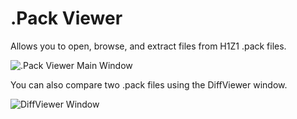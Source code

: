 .Pack Viewer
================

Allows you to open, browse, and extract files from H1Z1 .pack files.

![.Pack Viewer Main Window](https://i.imgur.com/V8XScwS.png)


You can also compare two .pack files using the DiffViewer window.

![DiffViewer Window](https://i.imgur.com/5YhlkNE.png)